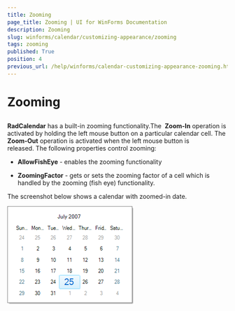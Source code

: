 ```yaml
---
title: Zooming
page_title: Zooming | UI for WinForms Documentation
description: Zooming
slug: winforms/calendar/customizing-appearance/zooming
tags: zooming
published: True
position: 4
previous_url: /help/winforms/calendar-customizing-appearance-zooming.html
---
```


# Zooming



## 

__RadCalendar__ has a built-in zooming functionality.The  __Zoom-In__ operation is activated by holding the left mouse button on a particular calendar cell. The __Zoom-Out__ operation is activated when the left mouse button is released. The following properties control zooming:

* __AllowFishEye__ - enables the zooming functionality 


* __ZoomingFactor__ - gets or sets the zooming factor of a cell which is handled by the zooming (fish eye) functionality. 

The screenshot below shows a calendar with zoomed-in date.

![calendar-customizing-appearance-zooming 001](images/calendar-customizing-appearance-zooming001.png)

